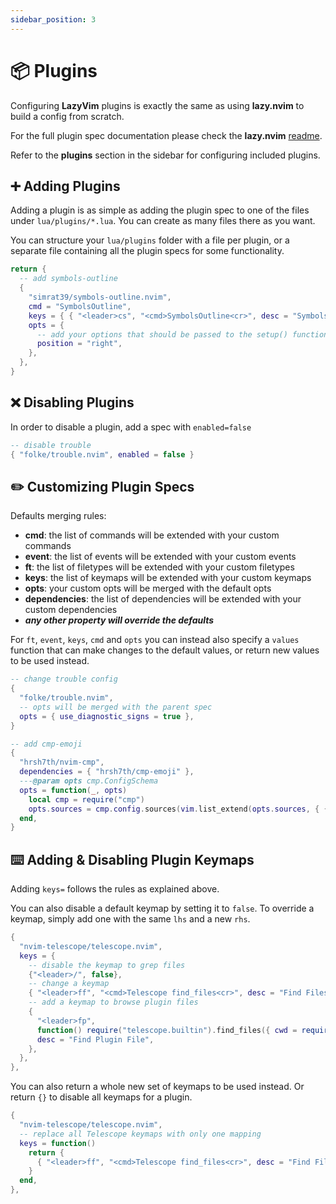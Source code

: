 ```yaml
---
sidebar_position: 3
---
```


# 📦 Plugins

Configuring **LazyVim** plugins is exactly the same as using **lazy.nvim** to build
a config from scratch.

For the full plugin spec documentation please check the **lazy.nvim**
[readme](https://github.com/folke/lazy.nvim).

Refer to the **plugins** section in the sidebar for configuring
included plugins.

## ➕ Adding Plugins

Adding a plugin is as simple as adding the plugin spec to one of the files
under `lua/plugins/*.lua`. You can create as many files there as you want.

You can structure your `lua/plugins` folder with a file per plugin,
or a separate file containing all the plugin specs for some functionality.

```lua title="lua/plugins/lsp.lua"
return {
  -- add symbols-outline
  {
    "simrat39/symbols-outline.nvim",
    cmd = "SymbolsOutline",
    keys = { { "<leader>cs", "<cmd>SymbolsOutline<cr>", desc = "Symbols Outline" } },
    opts = {
      -- add your options that should be passed to the setup() function here
      position = "right",
    },
  },
}
```

## ❌ Disabling Plugins

In order to disable a plugin, add a spec with `enabled=false`

```lua title="lua/plugins/disabled.lua"
-- disable trouble
{ "folke/trouble.nvim", enabled = false }
```

## ✏️ Customizing Plugin Specs

Defaults merging rules:

- **cmd**: the list of commands will be extended with your custom commands
- **event**: the list of events will be extended with your custom events
- **ft**: the list of filetypes will be extended with your custom filetypes
- **keys**: the list of keymaps will be extended with your custom keymaps
- **opts**: your custom opts will be merged with the default opts
- **dependencies**: the list of dependencies will be extended with your custom dependencies
- **_any other property will override the defaults_**

For `ft`, `event`, `keys`, `cmd` and `opts` you can instead also specify a `values` function
that can make changes to the default values, or return new values to be used instead.

```lua
-- change trouble config
{
  "folke/trouble.nvim",
  -- opts will be merged with the parent spec
  opts = { use_diagnostic_signs = true },
}

-- add cmp-emoji
{
  "hrsh7th/nvim-cmp",
  dependencies = { "hrsh7th/cmp-emoji" },
  ---@param opts cmp.ConfigSchema
  opts = function(_, opts)
    local cmp = require("cmp")
    opts.sources = cmp.config.sources(vim.list_extend(opts.sources, { { name = "emoji" } }))
  end,
}
```

## ⌨️ Adding & Disabling Plugin Keymaps

Adding `keys=` follows the rules as explained above.

You can also disable a default keymap by setting it to `false`.
To override a keymap, simply add one with the same `lhs` and a new `rhs`.

```lua title="lua/plugins/telescope.lua"
{
  "nvim-telescope/telescope.nvim",
  keys = {
    -- disable the keymap to grep files
    {"<leader>/", false},
    -- change a keymap
    { "<leader>ff", "<cmd>Telescope find_files<cr>", desc = "Find Files" },
    -- add a keymap to browse plugin files
    {
      "<leader>fp",
      function() require("telescope.builtin").find_files({ cwd = require("lazy.core.config").options.root }) end,
      desc = "Find Plugin File",
    },
  },
},
```

You can also return a whole new set of keymaps to be used instead.
Or return `{}` to disable all keymaps for a plugin.

```lua title="lua/plugins/telescope.lua"
{
  "nvim-telescope/telescope.nvim",
  -- replace all Telescope keymaps with only one mapping
  keys = function()
    return {
      { "<leader>ff", "<cmd>Telescope find_files<cr>", desc = "Find Files" },
    }
  end,
},
```
